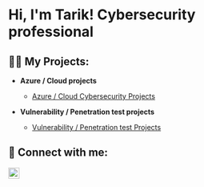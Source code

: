 <h1>Hi, I'm Tarik! Cybersecurity professional

<h2>👨‍💻 My Projects:</h2>

- <b>Azure / Cloud projects</b>
  - [Azure / Cloud Cybersecurity Projects](https://github.com/Madbat2024/SOC-Azure)
 
- <b>Vulnerability / Penetration test projects</b>
  - [Vulnerability / Penetration test Projects](https://github.com/Madbat2024/Penetration-test)


<h2> 🤳 Connect with me:</h2>

[<img align="left" alt="TarikAndrew | LinkedIn" width="22px" src="https://cdn.jsdelivr.net/npm/simple-icons@v3/icons/linkedin.svg" />][linkedin]

[linkedin]: https://www.linkedin.com/in/tarik-andrew/

<!--
**joshmadakor1/joshmadakor1** is a ✨ _special_ ✨ repository because its `README.md` (this file) appears on your GitHub profile.


